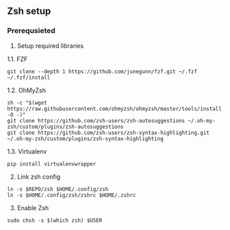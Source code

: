 ## Zsh setup

### Prerequsieted

1. Setup required libraries

1.1. FZF

```shell
git clone --depth 1 https://github.com/junegunn/fzf.git ~/.fzf
~/.fzf/install
```

1.2. OhMyZsh

```shell
sh -c "$(wget https://raw.githubusercontent.com/ohmyzsh/ohmyzsh/master/tools/install.sh -O -)"
git clone https://github.com/zsh-users/zsh-autosuggestions ~/.oh-my-zsh/custom/plugins/zsh-autosuggestions
git clone https://github.com/zsh-users/zsh-syntax-highlighting.git ~/.oh-my-zsh/custom/plugins/zsh-syntax-highlighting
```

1.3. Virtualenv

```shell
pip install virtualenvwrapper
```

2. Link zsh config

```shell
ln -s $REPO/zsh $HOME/.config/zsh
ln -s $HOME/.config/zsh/zshrc $HOME/.zshrc
```

3. Enable Zsh

```shell
sudo chsh -s $(which zsh) $USER
```
